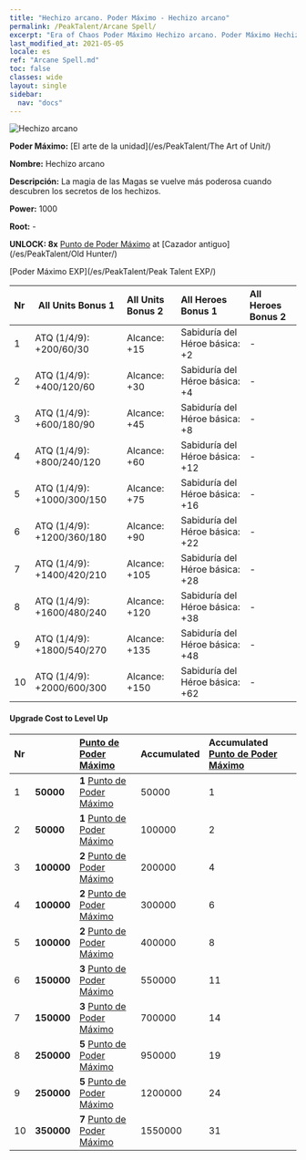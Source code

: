 ```yaml
---
title: "Hechizo arcano. Poder Máximo - Hechizo arcano"
permalink: /PeakTalent/Arcane Spell/
excerpt: "Era of Chaos Poder Máximo Hechizo arcano. Poder Máximo Hechizo arcano. Hechizo arcano"
last_modified_at: 2021-05-05
locale: es
ref: "Arcane Spell.md"
toc: false
classes: wide
layout: single
sidebar:
  nav: "docs"
---
```


  ![Hechizo arcano](/images/pt/talent_2011.png)

  **Poder Máximo:** [El arte de la unidad](/es/PeakTalent/The Art of Unit/)

  **Nombre:** Hechizo arcano

  **Descripción:** La magia de las Magas se vuelve más poderosa cuando descubren los secretos de los hechizos.

  **Power:** 1000

  **Root:** -

  **UNLOCK: 8x** [Punto de Poder Máximo](/ItemsES/con_934/) at [Cazador antiguo](/es/PeakTalent/Old Hunter/)

  [Poder Máximo EXP](/es/PeakTalent/Peak Talent EXP/)

  | Nr | All Units Bonus 1 | All Units Bonus 2 | All Heroes Bonus 1 | All Heroes Bonus 2 |
  |:---|--------------|:-------------|:-------------|:-------------|
  | 1 | ATQ (1/4/9): +200/60/30 | Alcance: +15 | Sabiduría del Héroe básica: +2 | - |
  | 2 | ATQ (1/4/9): +400/120/60 | Alcance: +30 | Sabiduría del Héroe básica: +4 | - |
  | 3 | ATQ (1/4/9): +600/180/90 | Alcance: +45 | Sabiduría del Héroe básica: +8 | - |
  | 4 | ATQ (1/4/9): +800/240/120 | Alcance: +60 | Sabiduría del Héroe básica: +12 | - |
  | 5 | ATQ (1/4/9): +1000/300/150 | Alcance: +75 | Sabiduría del Héroe básica: +16 | - |
  | 6 | ATQ (1/4/9): +1200/360/180 | Alcance: +90 | Sabiduría del Héroe básica: +22 | - |
  | 7 | ATQ (1/4/9): +1400/420/210 | Alcance: +105 | Sabiduría del Héroe básica: +28 | - |
  | 8 | ATQ (1/4/9): +1600/480/240 | Alcance: +120 | Sabiduría del Héroe básica: +38 | - |
  | 9 | ATQ (1/4/9): +1800/540/270 | Alcance: +135 | Sabiduría del Héroe básica: +48 | - |
  | 10 | ATQ (1/4/9): +2000/600/300 | Alcance: +150 | Sabiduría del Héroe básica: +62 | - |


#### Upgrade Cost to Level Up

  | Nr | <i class="fas fa-coins"/> | [Punto de Poder Máximo](/ItemsES/con_934/) | Accumulated <i class="fas fa-coins"/> | Accumulated [Punto de Poder Máximo](/ItemsES/con_934/) |
  |:---|--------------|:-------------|:-------------|:-------------|
  | 1 | **50000** | **1** [Punto de Poder Máximo](/ItemsES/con_934/) | 50000 | 1 |
  | 2 | **50000** | **1** [Punto de Poder Máximo](/ItemsES/con_934/) | 100000 | 2 |
  | 3 | **100000** | **2** [Punto de Poder Máximo](/ItemsES/con_934/) | 200000 | 4 |
  | 4 | **100000** | **2** [Punto de Poder Máximo](/ItemsES/con_934/) | 300000 | 6 |
  | 5 | **100000** | **2** [Punto de Poder Máximo](/ItemsES/con_934/) | 400000 | 8 |
  | 6 | **150000** | **3** [Punto de Poder Máximo](/ItemsES/con_934/) | 550000 | 11 |
  | 7 | **150000** | **3** [Punto de Poder Máximo](/ItemsES/con_934/) | 700000 | 14 |
  | 8 | **250000** | **5** [Punto de Poder Máximo](/ItemsES/con_934/) | 950000 | 19 |
  | 9 | **250000** | **5** [Punto de Poder Máximo](/ItemsES/con_934/) | 1200000 | 24 |
  | 10 | **350000** | **7** [Punto de Poder Máximo](/ItemsES/con_934/) | 1550000 | 31 |
